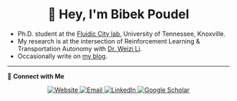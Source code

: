 <h1 align="center">👋 Hey, I'm Bibek Poudel</h1>

- Ph.D. student at the [Fluidic City lab](), University of Tennessee, Knoxville.<br>
- My research is at the intersection of Reinforcement Learning & Transportation Autonomy with [Dr. Weizi Li](https://weizi-li.github.io).<br>
- Occasionally write on [my blog](https://poudel-bibek.github.io/archives/).<br>

---

💬 **Connect with Me**

<p align="center">
  <a href="https://poudel-bibek.github.io/">
    <img src="https://img.icons8.com/ios/50/domain--v1.png" alt="Website">
  </a>
  <a href="mailto:bibek@email.com">
    <img src="https://img.icons8.com/fluent/48/000000/email.png" alt="Email">
  </a>
  <a href="https://www.linkedin.com/in/poudel-bibek/">
    <img src="https://img.icons8.com/fluent/48/000000/linkedin.png" alt="LinkedIn">
  </a>
  <a href="https://scholar.google.com/citations?user=YOUR_USER_ID">
    <img src="https://img.icons8.com/color/48/000000/google-scholar.png" alt="Google Scholar">
  </a>
</p>
